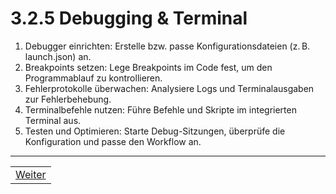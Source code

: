 # 3.2.5 Debugging & Terminal

1. Debugger einrichten: Erstelle bzw. passe Konfigurationsdateien (z. B. launch.json) an.
2. Breakpoints setzen: Lege Breakpoints im Code fest, um den Programmablauf zu kontrollieren.
3. Fehlerprotokolle überwachen: Analysiere Logs und Terminalausgaben zur Fehlerbehebung.
4. Terminalbefehle nutzen: Führe Befehle und Skripte im integrierten Terminal aus.
5. Testen und Optimieren: Starte Debug-Sitzungen, überprüfe die Konfiguration und passe den Workflow an.

---

| |
| --- |
| [Weiter](/docs/4/README.md) |
